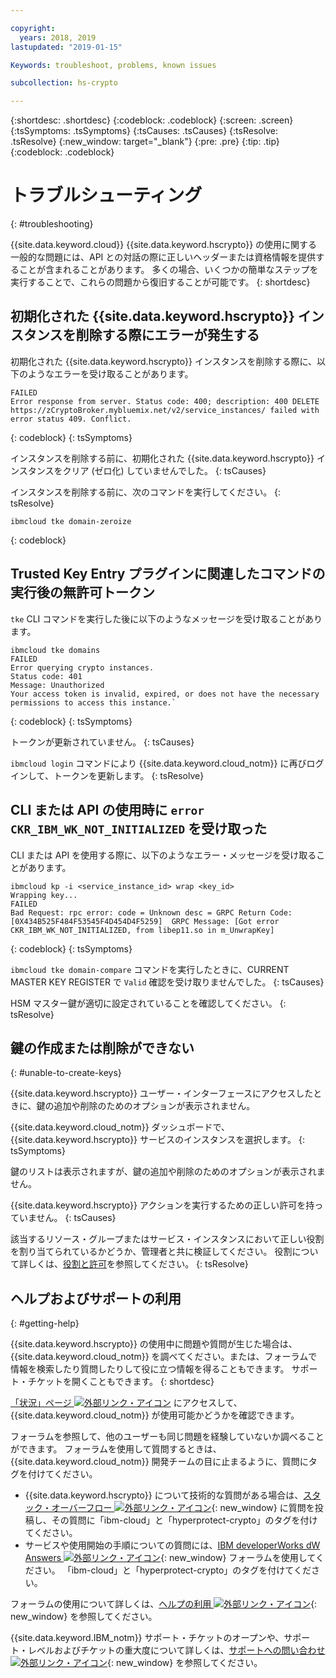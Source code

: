 ```yaml
---

copyright:
  years: 2018, 2019
lastupdated: "2019-01-15"

Keywords: troubleshoot, problems, known issues

subcollection: hs-crypto

---
```


{:shortdesc: .shortdesc}
{:codeblock: .codeblock}
{:screen: .screen}
{:tsSymptoms: .tsSymptoms}
{:tsCauses: .tsCauses}
{:tsResolve: .tsResolve}
{:new_window: target="_blank"}
{:pre: .pre}
{:tip: .tip}
{:codeblock: .codeblock}

# トラブルシューティング
{: #troubleshooting}

{{site.data.keyword.cloud}} {{site.data.keyword.hscrypto}} の使用に関する一般的な問題には、API との対話の際に正しいヘッダーまたは資格情報を提供することが含まれることがあります。 多くの場合、いくつかの簡単なステップを実行することで、これらの問題から復旧することが可能です。
{: shortdesc}

## 初期化された {{site.data.keyword.hscrypto}} インスタンスを削除する際にエラーが発生する

初期化された {{site.data.keyword.hscrypto}} インスタンスを削除する際に、以下のようなエラーを受け取ることがあります。

```
FAILED
Error response from server. Status code: 400; description: 400 DELETE https://zCryptoBroker.mybluemix.net/v2/service_instances/ failed with error status 409. Conflict.
```
{: codeblock}
{: tsSymptoms}

インスタンスを削除する前に、初期化された {{site.data.keyword.hscrypto}} インスタンスをクリア (ゼロ化) していませんでした。
{: tsCauses}

インスタンスを削除する前に、次のコマンドを実行してください。
{: tsResolve}

```
ibmcloud tke domain-zeroize
```
{: codeblock}

## Trusted Key Entry プラグインに関連したコマンドの実行後の無許可トークン

`tke` CLI コマンドを実行した後に以下のようなメッセージを受け取ることがあります。

```
ibmcloud tke domains
FAILED
Error querying crypto instances.
Status code: 401
Message: Unauthorized
Your access token is invalid, expired, or does not have the necessary permissions to access this instance.`
```
{: codeblock}
{: tsSymptoms}

トークンが更新されていません。
{: tsCauses}

`ibmcloud login` コマンドにより {{site.data.keyword.cloud_notm}} に再びログインして、トークンを更新します。
{: tsResolve}

## CLI または API の使用時に `error CKR_IBM_WK_NOT_INITIALIZED` を受け取った

CLI または API を使用する際に、以下のようなエラー・メッセージを受け取ることがあります。

```
ibmcloud kp -i <service_instance_id> wrap <key_id>
Wrapping key...
FAILED
Bad Request: rpc error: code = Unknown desc = GRPC Return Code: [0X434B525F484F53545F4D454D4F5259]  GRPC Message: [Got error CKR_IBM_WK_NOT_INITIALIZED, from libep11.so in m_UnwrapKey]
```
{: codeblock}
{: tsSymptoms}

`ibmcloud tke domain-compare` コマンドを実行したときに、CURRENT MASTER KEY REGISTER で `Valid` 確認を受け取りませんでした。
{: tsCauses}

HSM マスター鍵が適切に設定されていることを確認してください。
{: tsResolve}

## 鍵の作成または削除ができない
{: #unable-to-create-keys}

{{site.data.keyword.hscrypto}} ユーザー・インターフェースにアクセスしたときに、鍵の追加や削除のためのオプションが表示されません。

{{site.data.keyword.cloud_notm}} ダッシュボードで、{{site.data.keyword.hscrypto}} サービスのインスタンスを選択します。
{: tsSymptoms}

鍵のリストは表示されますが、鍵の追加や削除のためのオプションが表示されません。

{{site.data.keyword.hscrypto}} アクションを実行するための正しい許可を持っていません。
{: tsCauses}

該当するリソース・グループまたはサービス・インスタンスにおいて正しい役割を割り当てられているかどうか、管理者と共に検証してください。 役割について詳しくは、[役割と許可](/docs/services/key-protect/manage-access.html#roles)を参照してください。
{: tsResolve}

## ヘルプおよびサポートの利用
{: #getting-help}

{{site.data.keyword.hscrypto}} の使用中に問題や質問が生じた場合は、{{site.data.keyword.cloud_notm}} を調べてください。または、フォーラムで情報を検索したり質問したりして役に立つ情報を得ることもできます。 サポート・チケットを開くこともできます。
{: shortdesc}

[「状況」ページ ![外部リンク・アイコン](../../icons/launch-glyph.svg "外部リンク・アイコン")](https://cloud.ibm.com/status?tags=platform,runtimes,services) にアクセスして、{{site.data.keyword.cloud_notm}} が使用可能かどうかを確認できます。

フォーラムを参照して、他のユーザーも同じ問題を経験していないか調べることができます。 フォーラムを使用して質問するときは、{{site.data.keyword.cloud_notm}} 開発チームの目に止まるように、質問にタグを付けてください。

- {{site.data.keyword.hscrypto}} について技術的な質問がある場合は、[スタック・オーバーフロー ![外部リンク・アイコン](../../icons/launch-glyph.svg "外部リンク・アイコン")](http://stackoverflow.com/){: new_window} に質問を投稿し、その質問に「ibm-cloud」と「hyperprotect-crypto」のタグを付けてください。
- サービスや使用開始の手順についての質問には、[IBM developerWorks dW Answers ![外部リンク・アイコン](../../icons/launch-glyph.svg "外部リンク・アイコン")](https://developer.ibm.com/answers/index.html){: new_window} フォーラムを使用してください。 「ibm-cloud」と「hyperprotect-crypto」のタグを付けてください。

フォーラムの使用について詳しくは、[ヘルプの利用 ![外部リンク・アイコン](../../icons/launch-glyph.svg "外部リンク・アイコン")](https://cloud.ibm.com/docs/support/index.html#getting-help){: new_window} を参照してください。

{{site.data.keyword.IBM_notm}} サポート・チケットのオープンや、サポート・レベルおよびチケットの重大度について詳しくは、[サポートへの問い合わせ ![外部リンク・アイコン](../../icons/launch-glyph.svg "外部リンク・アイコン")](https://cloud.ibm.com/docs/support/index.html#contacting-support){: new_window} を参照してください。
